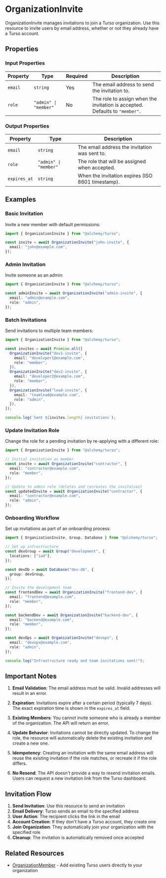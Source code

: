 # OrganizationInvite

OrganizationInvite manages invitations to join a Turso organization. Use this resource to invite users by email address, whether or not they already have a Turso account.

## Properties

### Input Properties

| Property | Type | Required | Description |
|----------|------|----------|-------------|
| `email` | `string` | Yes | The email address to send the invitation to. |
| `role` | `"admin" \| "member"` | No | The role to assign when the invitation is accepted. Defaults to `"member"`. |

### Output Properties

| Property | Type | Description |
|----------|------|-------------|
| `email` | `string` | The email address the invitation was sent to. |
| `role` | `"admin" \| "member"` | The role that will be assigned when accepted. |
| `expires_at` | `string` | When the invitation expires (ISO 8601 timestamp). |

## Examples

### Basic Invitation

Invite a new member with default permissions:

```ts
import { OrganizationInvite } from "@alchemy/turso";

const invite = await OrganizationInvite("john-invite", {
  email: "john@example.com",
});
```

### Admin Invitation

Invite someone as an admin:

```ts
import { OrganizationInvite } from "@alchemy/turso";

const adminInvite = await OrganizationInvite("admin-invite", {
  email: "admin@example.com",
  role: "admin",
});
```

### Batch Invitations

Send invitations to multiple team members:

```ts
import { OrganizationInvite } from "@alchemy/turso";

const invites = await Promise.all([
  OrganizationInvite("dev1-invite", {
    email: "developer1@example.com",
    role: "member",
  }),
  OrganizationInvite("dev2-invite", {
    email: "developer2@example.com",
    role: "member",
  }),
  OrganizationInvite("lead-invite", {
    email: "teamlead@example.com",
    role: "admin",
  }),
]);

console.log(`Sent ${invites.length} invitations`);
```

### Update Invitation Role

Change the role for a pending invitation by re-applying with a different role:

```ts
import { OrganizationInvite } from "@alchemy/turso";

// Initial invitation as member
const invite = await OrganizationInvite("contractor", {
  email: "contractor@example.com",
  role: "member",
});

// Update to admin role (deletes and recreates the invitation)
const updatedInvite = await OrganizationInvite("contractor", {
  email: "contractor@example.com",
  role: "admin",
});
```

### Onboarding Workflow

Set up invitations as part of an onboarding process:

```ts
import { OrganizationInvite, Group, Database } from "@alchemy/turso";

// Set up infrastructure
const devGroup = await Group("development", {
  locations: ["iad"],
});

const devDb = await Database("dev-db", {
  group: devGroup,
});

// Invite the development team
const frontendDev = await OrganizationInvite("frontend-dev", {
  email: "frontend@example.com",
  role: "member",
});

const backendDev = await OrganizationInvite("backend-dev", {
  email: "backend@example.com",
  role: "member",
});

const devOps = await OrganizationInvite("devops", {
  email: "devops@example.com",
  role: "admin",
});

console.log("Infrastructure ready and team invitations sent!");
```

## Important Notes

1. **Email Validation**: The email address must be valid. Invalid addresses will result in an error.

2. **Expiration**: Invitations expire after a certain period (typically 7 days). The exact expiration time is shown in the `expires_at` field.

3. **Existing Members**: You cannot invite someone who is already a member of the organization. The API will return an error.

4. **Update Behavior**: Invitations cannot be directly updated. To change the role, the resource will automatically delete the existing invitation and create a new one.

5. **Idempotency**: Creating an invitation with the same email address will reuse the existing invitation if the role matches, or recreate it if the role differs.

6. **No Resend**: The API doesn't provide a way to resend invitation emails. Users can request a new invitation link from the Turso dashboard.

## Invitation Flow

1. **Send Invitation**: Use this resource to send an invitation
2. **Email Delivery**: Turso sends an email to the specified address
3. **User Action**: The recipient clicks the link in the email
4. **Account Creation**: If they don't have a Turso account, they create one
5. **Join Organization**: They automatically join your organization with the specified role
6. **Cleanup**: The invitation is automatically removed once accepted

## Related Resources

- [OrganizationMember](./organization-member.md) - Add existing Turso users directly to your organization
